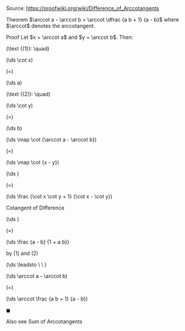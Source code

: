 # 

Source: https://proofwiki.org/wiki/Difference_of_Arccotangents

Theorem
$\arccot a - \arccot b = \arccot \dfrac {a b + 1} {a - b}$
where $\arccot$ denotes the arccotangent.


Proof
Let $x = \arccot a$ and $y = \arccot b$.
Then:




\(\text {(1)}: \quad\)









\(\ds \cot x\)

\(=\)







\(\ds a\)










\(\text {(2)}: \quad\)









\(\ds \cot y\)

\(=\)







\(\ds b\)




















\(\ds \map \cot {\arccot a - \arccot b}\)

\(=\)







\(\ds \map \cot {x - y}\)




















\(\ds \)

\(=\)







\(\ds \frac {\cot x \cot y + 1} {\cot x - \cot y}\)





Cotangent of Difference














\(\ds \)

\(=\)







\(\ds \frac {a - b} {1 + a b}\)





by $(1)$ and $(2)$








\(\ds \leadsto \ \ \)





\(\ds \arccot a - \arccot b\)

\(=\)







\(\ds \arccot \frac {a b + 1} {a - b}\)









$\blacksquare$


Also see
Sum of Arccotangents




